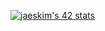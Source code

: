 [![jaeskim's 42 stats](https://badge42.herokuapp.com/api/stats/xle-baux)](https://github.com/JaeSeoKim/badge42)

